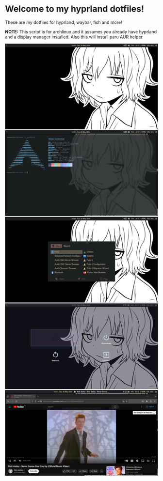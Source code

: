 # Welcome to my hyprland dotfiles!

These are my dotfiles for hyprland, waybar, fish and more!

**NOTE:** This script is for archlinux and it assumes you already have hyprland and a display manager installed. Also this will install paru AUR helper.

![Preview](./Previews/2024-05-25-162844_hyprshot.png)
![Preview](./Previews/2024-05-25-162918_hyprshot.png)
![Preview](./Previews/2024-05-25-162936_hyprshot.png)
![Preview](./Previews/2024-05-25-163031_hyprshot.png)
![Preview](./Previews/2024-05-25-163152_hyprshot.png)
